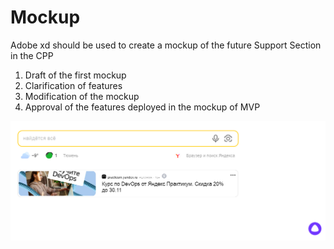 # Mockup

Adobe xd should be used to create a mockup of the future Support Section in the CPP

1. Draft of the first mockup
2. Clarification of features
3. Modification of the mockup
4. Approval of the features deployed in the mockup of MVP

![mockup_image](./Image/Landing_page.png)
